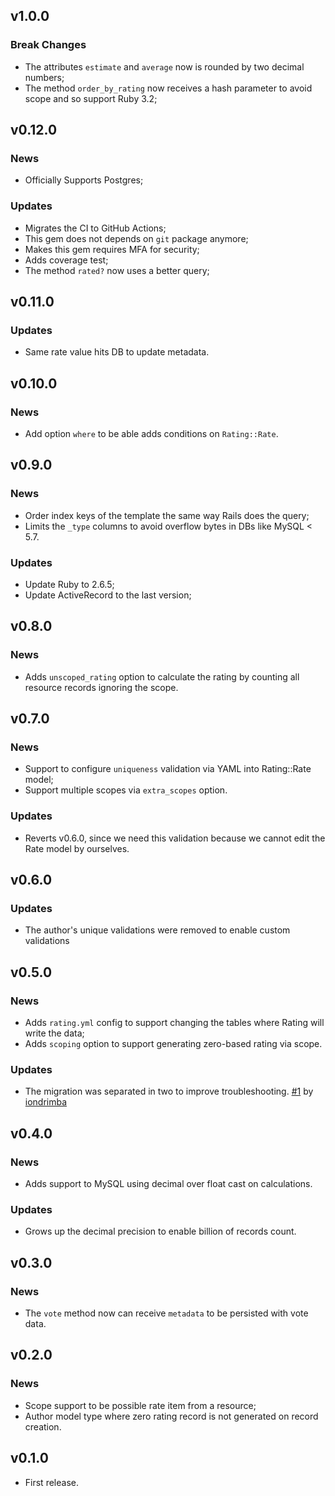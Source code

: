 ## v1.0.0

### Break Changes

- The attributes `estimate` and `average` now is rounded by two decimal numbers;
- The method `order_by_rating` now receives a hash parameter to avoid scope and so support Ruby 3.2;

## v0.12.0

### News

- Officially Supports Postgres;

### Updates

- Migrates the CI to GitHub Actions;
- This gem does not depends on `git` package anymore;
- Makes this gem requires MFA for security;
- Adds coverage test;
- The method `rated?` now uses a better query;

## v0.11.0

### Updates

- Same rate value hits DB to update metadata.

## v0.10.0

### News

- Add option `where` to be able adds conditions on `Rating::Rate`.

## v0.9.0

### News

- Order index keys of the template the same way Rails does the query;
- Limits the `_type` columns to avoid overflow bytes in DBs like MySQL < 5.7.

### Updates

- Update Ruby to 2.6.5;
- Update ActiveRecord to the last version;

## v0.8.0

### News

- Adds `unscoped_rating` option to calculate the rating by counting all resource records ignoring the scope.

## v0.7.0

### News

- Support to configure `uniqueness` validation via YAML into Rating::Rate model;
- Support multiple scopes via `extra_scopes` option.

### Updates

- Reverts v0.6.0, since we need this validation because we cannot edit the Rate model by ourselves.

## v0.6.0

### Updates

- The author's unique validations were removed to enable custom validations

## v0.5.0

### News

- Adds `rating.yml` config to support changing the tables where Rating will write the data;
- Adds `scoping` option to support generating zero-based rating via scope.

### Updates

- The migration was separated in two to improve troubleshooting. [#1](https://github.com/wbotelhos/rating/pull/1) by [iondrimba](https://github.com/iondrimba)

## v0.4.0

### News

- Adds support to MySQL using decimal over float cast on calculations.

### Updates

- Grows up the decimal precision to enable billion of records count.

## v0.3.0

### News

- The `vote` method now can receive `metadata` to be persisted with vote data.

## v0.2.0

### News

- Scope support to be possible rate item from a resource;
- Author model type where zero rating record is not generated on record creation.

## v0.1.0

- First release.
